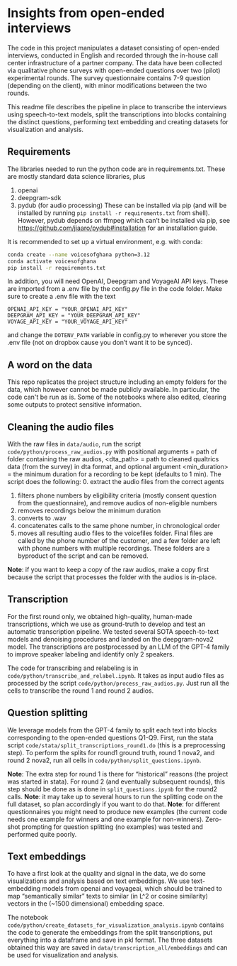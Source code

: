 # Insights from open-ended interviews
The code in this project manipulates a dataset consisting of open-ended interviews, conducted in English and recorded through the in-house call center infrastructure of a partner company. 
The data have been collected via qualitative phone surveys with open-ended questions over two (pilot) experimental rounds. The survey questionnaire contains 7-9 question (depending on the client), with minor modifications between the two rounds. 

This readme file describes the pipeline in place to transcribe the interviews using speech-to-text models, split the transcriptions into blocks containing the distinct questions, performing text embedding and creating datasets for visualization and analysis.


## Requirements
The libraries needed to run the python code are in requirements.txt. These are mostly standard data science libraries, plus 
1.	openai
2.	deepgram-sdk
3.	pydub (for audio processing)
These can be installed via pip (and will be installed by running `pip install -r requirements.txt` from shell). However, pydub depends on ffmpeg which can’t be installed via pip, see https://github.com/jiaaro/pydub#installation for an installation guide. 

It is recommended to set up a virtual environment, e.g. with conda: 

```bash
conda create --name voicesofghana python=3.12
conda activate voicesofghana
pip install -r requirements.txt
```

In addition, you will need OpenAI, Deepgram and VoyageAI API keys. These are imported from a .env file by the config.py file in the code folder. Make sure to create a .env file with the text
```
OPENAI_API_KEY = "YOUR_OPENAI_API_KEY"
DEEPGRAM_API_KEY = "YOUR_DEEPGRAM_API_KEY"
VOYAGE_API_KEY = "YOUR_VOYAGE_API_KEY"
```
and change the `DOTENV_PATH` variable in config.py to wherever you store the .env file (not on dropbox cause you don’t want it to be synced). 

## A word on the data

This repo replicates the project structure including an empty folders for the data, which however cannot be made publicly available. In particular, the code can't be run as is. Some of the notebooks where also edited, clearing some outputs to protect sensitive information. 

## Cleaning the audio files
With the raw files in `data/audio`, run the script `code/python/process_raw_audios.py` with positional arguments <directory> = path of folder containing the raw audios, <dta_path> = path to cleaned qualtrics data (from the survey) in dta format, and optional argument <min_duration> = the minimum duration for a recording to be kept (defaults to 1 min). The script does the following:
0.	extract the audio files from the correct agents 
1.	filters phone numbers by eligibility criteria (mostly consent question from the questionnaire), and remove audios of non-eligible numbers
2.	removes recordings below the minimum duration
3.	converts to .wav
4.	concatenates calls to the same phone number, in chronological order
5.	moves all resulting audio files to the voicefiles folder. Final files are called by the phone number of the customer, and a few folder are left with phone numbers with multiple recordings. These folders are a byproduct of the script and can be removed. 

**Note**: if you want to keep a copy of the raw audios, make a copy first because the script that processes the folder with the audios is in-place.

## Transcription
For the first round only, we obtained high-quality, human-made transcriptions, which we use as ground-truth to develop and test an automatic transcription pipeline. We tested several SOTA speech-to-text models and denoising procedures and landed on the deepgram-nova2 model. The transcriptions are postprocessed by an LLM of the GPT-4 family to improve speaker labeling and identify only 2 speakers. 

The code for transcribing and relabeling is in `code/python/transcribe_and_relabel.ipynb`. It takes as input audio files as processed by the script `code/python/process_raw_audios.py`. Just run all the cells to transcribe the round 1 and round 2 audios. 

## Question splitting
We leverage models from the GPT-4 family to split each text into blocks corresponding to the open-ended questions Q1-Q9. First, run the stata script `code/stata/split_transcriptions_round1.do` (this is a preprocessing step). To perform the splits for round1 ground truth, round 1 nova2, and round 2 nova2, run all cells in `code/python/split_questions.ipynb`. 

**Note**: The extra step for round 1 is there for “historical” reasons (the project was started in stata). For round 2 (and eventually subsequent rounds), this step should be done as is done in `split_questions.ipynb` for the round2 calls.
**Note**: it may take up to several hours to run the splitting code on the full dataset, so plan accordingly if you want to do that. 
**Note**: for different questionnaires you might need to produce new examples (the current code needs one example for winners and one example for non-winners). Zero-shot prompting for question splitting (no examples) was tested and performed quite poorly.

## Text embeddings
To have a first look at the quality and signal in the data, we do some visualizations and analysis based on text embeddings. We use text-embedding models from openai and voyageai, which should be trained to map “semantically similar” texts to similar (in L^2 or cosine similarity) vectors in the (~1500 dimensional) embedding space. 

The notebook `code/python/create_datasets_for_visualization_analysis.ipynb` contains the code to generate the embeddings from the split transcriptions, put everything into a dataframe and save in pkl format. The three datasets obtained this way are saved in `data/transcription_all/embeddings` and can be used for visualization and analysis.  
